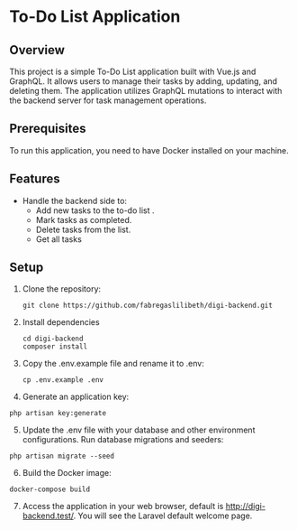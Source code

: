 # To-Do List Application

## Overview

This project is a simple To-Do List application built with Vue.js and GraphQL. It allows users to manage their tasks by adding, updating, and deleting them. The application utilizes GraphQL mutations to interact with the backend server for task management operations.

## Prerequisites
To run this application, you need to have Docker installed on your machine.

## Features

- Handle the backend side to: 
  - Add new tasks to the to-do list . 
  - Mark tasks as completed.
  - Delete tasks from the list.
  - Get all tasks

## Setup

1. Clone the repository:

   ```
   git clone https://github.com/fabregaslilibeth/digi-backend.git
   ```

2. Install dependencies
    ```
    cd digi-backend
    composer install
    ```

3. Copy the .env.example file and rename it to .env:
    ```
    cp .env.example .env
    ```

4. Generate an application key:

  ```
  php artisan key:generate
  ```

5. Update the .env file with your database and other environment configurations.
  Run database migrations and seeders:

  ```
  php artisan migrate --seed
  ```

6. Build the Docker image:
  ```
  docker-compose build
  ```

7. Access the application in your web browser, default is http://digi-backend.test/. You will see the Laravel default welcome page.

